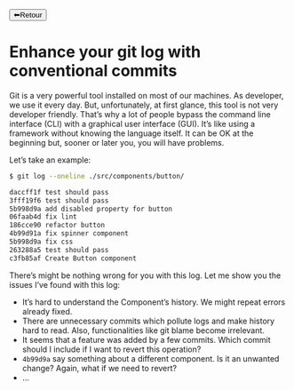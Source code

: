 <a href="../README.md">
<button>⬅Retour</button>
</a>

# Enhance your git log with conventional commits

Git is a very powerful tool installed on most of our machines. As developer, we use it every day. But, unfortunately, at first glance, this tool is not very developer friendly. That’s why a lot of people bypass the command line interface (CLI) with a graphical user interface (GUI).
It’s like using a framework without knowing the language itself. It can be OK at the beginning but, sooner or later you, you will have problems.

Let’s take an example:

```bash
$ git log --oneline ./src/components/button/

daccff1f test should pass
3fff19f6 test should pass
5b998d9a add disabled property for button
06faab4d fix lint
186cce90 refactor button
4b99d91a fix spinner component
5b998d9a fix css
263288a5 test should pass
c3fb85af Create Button component
```

There’s might be nothing wrong for you with this log. Let me show you the issues I’ve found with this log:

- It’s hard to understand the Component’s history. We might repeat errors already fixed.
- There are unnecessary commits which pollute logs and make history hard to read. Also, functionalities like git blame become irrelevant.
- It seems that a feature was added by a few commits. Which commit should I include if I want to revert this operation?
- `4b99d9a` say something about a different component. Is it an unwanted change? Again, what if we need to revert?
- …